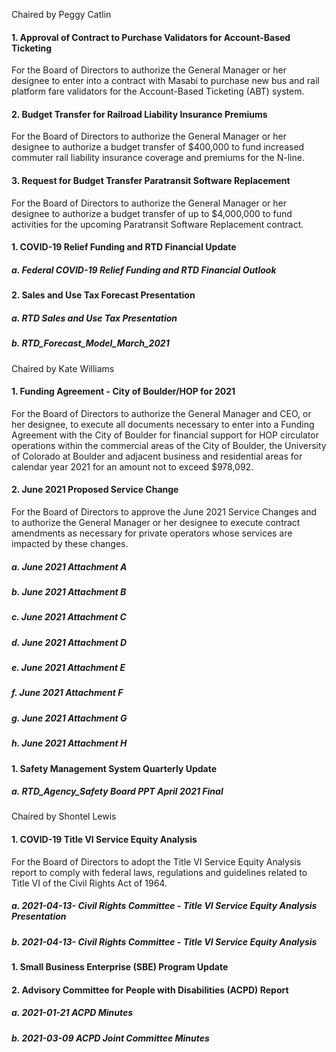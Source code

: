 Chaired by Peggy Catlin

#### 1. Approval of Contract to Purchase Validators for Account-Based Ticketing

For the Board of Directors to authorize the General Manager or her designee to enter into a contract with Masabi to purchase new bus and rail platform fare validators for the Account-Based Ticketing (ABT) system.

#### 2. Budget Transfer for Railroad Liability Insurance Premiums

For the Board of Directors to authorize the General Manager or her designee to authorize a budget transfer of $400,000 to fund increased commuter rail liability insurance coverage and premiums for the N-line.

#### 3. Request for Budget Transfer Paratransit Software Replacement

For the Board of Directors to authorize the General Manager or her designee to authorize a budget transfer of up to $4,000,000 to fund activities for the upcoming Paratransit Software Replacement contract.

#### 1. COVID-19 Relief Funding and RTD Financial Update

##### a. Federal COVID-19 Relief Funding and RTD Financial Outlook

#### 2. Sales and Use Tax Forecast Presentation

##### a. RTD Sales and Use Tax Presentation

##### b. RTD_Forecast_Model_March_2021

Chaired by Kate Williams

#### 1. Funding Agreement - City of Boulder/HOP for 2021

For the Board of Directors to authorize the General Manager and CEO, or her designee, to execute all documents necessary to enter into a Funding Agreement with the City of Boulder for financial support for HOP circulator operations within the commercial areas of the City of Boulder, the University of Colorado at Boulder and adjacent business and residential areas for calendar year 2021 for an amount not to exceed $978,092.

#### 2. June 2021 Proposed Service Change

For the Board of Directors to approve the June 2021 Service Changes and to authorize the General Manager or her designee to execute contract amendments as necessary for private operators whose services are impacted by these changes.

##### a. June 2021 Attachment A

##### b. June 2021 Attachment B

##### c. June 2021 Attachment C

##### d. June 2021 Attachment D

##### e. June 2021 Attachment E

##### f. June 2021 Attachment F

##### g. June 2021 Attachment G

##### h. June 2021 Attachment H

#### 1. Safety Management System Quarterly Update

##### a. RTD_Agency_Safety Board PPT April 2021 Final

Chaired by Shontel Lewis

#### 1. COVID-19 Title VI Service Equity Analysis

For the Board of Directors to adopt the Title VI Service Equity Analysis report to comply with federal laws, regulations and guidelines related to Title VI of the Civil Rights Act of 1964.

##### a. 2021-04-13- Civil Rights Committee - Title VI Service Equity Analysis Presentation

##### b. 2021-04-13- Civil Rights Committee - Title VI Service Equity Analysis

#### 1. Small Business Enterprise (SBE) Program Update

#### 2. Advisory Committee for People with Disabilities (ACPD) Report

##### a. 2021-01-21 ACPD Minutes

##### b. 2021-03-09 ACPD Joint Committee Minutes